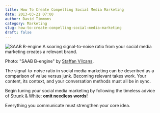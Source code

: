 ```yaml
---
title: How To Create Compelling Social Media Marketing
date: 2013-03-21 07:00
author: David Timmons
category: Marketing
slug: how-to-create-compelling-social-media-marketing
draft: false
---
```


![SAAB B-engine][1]
<span class="img-caption">
  A soaring signal-to-noise ratio from your social media marketing creates
  a relevant brand.

  Photo: "SAAB B-engine" by [Staffan Vilcans][2].
</span>

The signal-to-noise ratio in social media marketing can be described as
a comparison of value versus junk. Becoming relevant takes work. Your
content, its context, and your conversation methods must all be in sync.

Begin tuning your social media marketing by following the timeless
advice of [Strunk & White][3]: **omit needless words!**

Everything you communicate must strengthen your core idea.


[1]: {{rootPath}}images/2013/03/how-to-create-compelling-social-media-marketing0.jpg
  "How To Create Compelling Social Media Marketing"

[2]: http://www.flickr.com/photos/liftarn/1438863938/
  "View the original photo on Flickr."

[3]: http://www.nytimes.com/2009/04/22/books/22elem.html?_r=0
  "Click here to read more about Strunk & White and 'The Elements of Style'."
